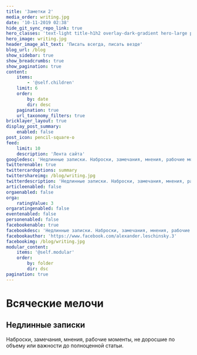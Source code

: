 ```yaml
---
title: 'Заметки 2'
media_order: writing.jpg
date: '10-11-2019 02:38'
hide_git_sync_repo_link: true
hero_classes: 'text-light title-h1h2 overlay-dark-gradient hero-large parallax'
hero_image: writing.jpg
header_image_alt_text: 'Писать всегда, писать везде'
blog_url: /blog
show_sidebar: true
show_breadcrumbs: true
show_pagination: true
content:
    items:
        - '@self.children'
    limit: 6
    order:
        by: date
        dir: desc
    pagination: true
    url_taxonomy_filters: true
bricklayer_layout: true
display_post_summary:
    enabled: false
post_icon: pencil-square-o
feed:
    limit: 10
    description: 'Лента сайта'
googledesc: 'Недлинные записки. Наброски, замечания, мнения, рабочие моменты, не доросшие по объему или важности до полноценной статьи.'
twitterenable: true
twittercardoptions: summary
twittershareimg: /blog/writing.jpg
twitterdescription: 'Недлинные записки. Наброски, замечания, мнения, рабочие моменты, не доросшие по объему или важности до полноценной статьи.'
articleenabled: false
orgaenabled: false
orga:
    ratingValue: 3
orgaratingenabled: false
eventenabled: false
personenabled: false
facebookenable: true
facebookdesc: 'Недлинные записки. Наброски, замечания, мнения, рабочие моменты, не доросшие по объему или важности до полноценной статьи.'
facebookauthor: 'https://www.facebook.com/alexander.leschinsky.3'
facebookimg: /blog/writing.jpg
modular_content:
    items: '@self.modular'
    order:
        by: folder
        dir: dsc
pagination: true
---
```


# Всяческие мелочи
## Недлинные записки

Наброски, замечания, мнения, рабочие моменты, не доросшие по объему или важности до полноценной статьи.
